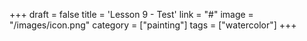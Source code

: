 +++
draft = false
title = 'Lesson 9 - Test'
link = "#"
image = "/images/icon.png"
category = ["painting"]
tags = ["watercolor"]
+++
